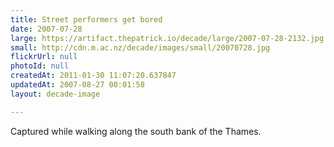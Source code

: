 ```yaml
---
title: Street performers get bored
date: 2007-07-28
large: https://artifact.thepatrick.io/decade/large/2007-07-28-2132.jpg
small: http://cdn.m.ac.nz/decade/images/small/20070728.jpg
flickrUrl: null
photoId: null
createdAt: 2011-01-30 11:07:20.637847
updatedAt: 2007-08-27 00:01:58
layout: decade-image

---
```

Captured while walking along the south bank of the Thames.
